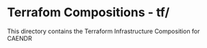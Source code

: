 Terrafom Compositions - tf/
=============================================================================

This directory contains the Terraform Infrastructure Composition for CAENDR
